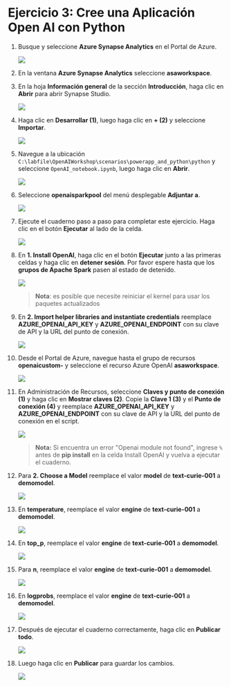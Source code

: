 # Ejercicio 3: Cree una Aplicación Open AI con Python

1. Busque y seleccione **Azure Synapse Analytics** en el Portal de Azure.

      ![](images/p2.png)

1. En la ventana **Azure Synapse Analytics** seleccione **asaworkspace<inject key="DeploymentID" enableCopy="false"/>**.   

1. En la hoja **Información general** de la sección **Introducción**, haga clic en **Abrir** para abrir Synapse Studio.
     
     ![](images/open-workspace.png)
    
1. Haga clic en **Desarrollar (1)**, luego haga clic en **+ (2)** y seleccione **Importar**.

    ![](images/import-note.png)

1. Navegue a la ubicación `C:\labfile\OpenAIWorkshop\scenarios\powerapp_and_python\python` y seleccione `OpenAI_notebook.ipynb`, luego haga clic en **Abrir**.

     ![](images/notebook.png)

1. Seleccione **openaisparkpool** del menú desplegable **Adjuntar a**.

    ![](images/openai-sparkpool.png)

1. Ejecute el cuaderno paso a paso para completar este ejercicio. Haga clic en el botón **Ejecutar** al lado de la celda.

     ![](images/run.png)

1. En **1. Install OpenAI**, haga clic en el botón **Ejecutar** junto a las primeras celdas y haga clic en **detener sesión**. Por favor espere hasta que los **grupos de Apache Spark** pasen al estado de detenido.

     ![](images/run-python1.png)

      > **Nota**: es posible que necesite reiniciar el kernel para usar los paquetes actualizados

1. En **2. Import helper libraries and instantiate credentials** reemplace **AZURE_OPENAI_API_KEY** y **AZURE_OPENAI_ENDPOINT** con su clave de API y la URL del punto de conexión.

     ![](images/key-endpoint.png)
   
1. Desde el Portal de Azure, navegue hasta el grupo de recursos  **openaicustom-<inject key="DeploymentID" enableCopy="false"/>** y seleccione el recurso Azure OpenAI **asaworkspace<inject key="DeploymentID" enableCopy="false"/>**.

    ![](images/Ex4b-S7.1.png)

1. En Administración de Recursos, seleccione **Claves y punto de conexión (1)** y haga clic en **Mostrar claves (2)**. Copie la **Clave 1 (3)** y el **Punto de conexión (4)** y reemplace **AZURE_OPENAI_API_KEY** y **AZURE_OPENAI_ENDPOINT** con su clave de API y la URL del punto de conexión en el script.

   ![](images/p22.png)
     
    > **Nota:** Si encuentra un error "Openai module not found", ingrese `%` antes de **pip install** en la celda Install OpenAI y vuelva a ejecutar el cuaderno.

1. Para **2. Choose a Model** reemplace el valor **model** de **text-curie-001** a **demomodel**.

    ![](images/choosemodel.png)

1. En **temperature**, reemplace el valor **engine** de **text-curie-001** a **demomodel**.

     ![](images/temp.png)

1. En **top_p**, reemplace el valor **engine** de **text-curie-001** a **demomodel**.

     ![](images/top-p.png)

1. Para **n**, reemplace el valor **engine** de **text-curie-001** a **demomodel**.

     ![](images/n.png)

1. En **logprobs**, reemplace el valor **engine** de **text-curie-001** a **demomodel**.

     ![](images/logprobs.png)

1. Después de ejecutar el cuaderno correctamente, haga clic en **Publicar todo**.

     ![](images/publish.png)

1. Luego haga clic en **Publicar** para guardar los cambios. 

    ![](images/publish-1.png)

   <validation step="25c1c315-a610-4974-ae83-c5b3983d798e" />
